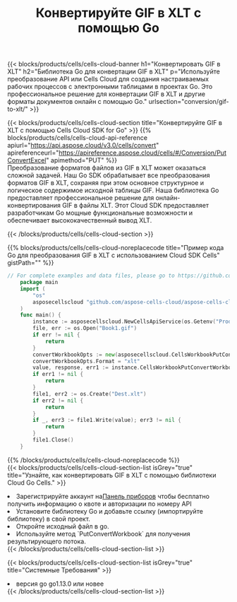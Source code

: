 ﻿---
title:  Конвертируйте GIF в XLT с помощью Go
description:  Использование Cloud SDK для Go Aspose.Cells для преобразования файла формата GIF в файл формата XLT.
kwords: Excel, Convert GIF to XLT, REST, Go
howto: How to convert GIF to XLT using Aspose.Cells Cloud Go library.
---
{{< blocks/products/cells/cells-cloud-banner h1="Конвертировать GIF в XLT" h2="Библиотека Go для конвертации GIF в XLT" p="Используйте преобразование API или Cells Cloud для создания настраиваемых рабочих процессов с электронными таблицами в проектах Go. Это профессиональное решение для конвертации GIF в XLT и другие форматы документов онлайн с помощью Go." urlsection="conversion/gif-to-xlt/" >}}

{{< blocks/products/cells/cells-cloud-section title="Конвертируйте GIF в XLT с помощью Cells Cloud SDK for Go" >}}
{{% blocks/products/cells/cells-cloud-api-reference apiurl="https://api.aspose.cloud/v3.0/cells/convert" apireferenceurl="https://apireference.aspose.cloud/cells/#/Conversion/PutConvertExcel" apimethod="PUT" %}}
<br/>
Преобразование форматов файлов из GIF в XLT может оказаться сложной задачей. Наш Go SDK обрабатывает все преобразования форматов GIF в XLT, сохраняя при этом основное структурное и логическое содержимое исходной таблицы GIF. Наша библиотека Go предоставляет профессиональное решение для онлайн-конвертирования GIF в файлы XLT. Этот Cloud SDK предоставляет разработчикам Go мощные функциональные возможности и обеспечивает высококачественный вывод XLT.

{{< /blocks/products/cells/cells-cloud-section >}}

{{% blocks/products/cells/cells-cloud-noreplacecode title="Пример кода Go для преобразования GIF в XLT с использованием Cloud SDK Cells" gistPath="" %}}
 
```go
// For complete examples and data files, please go to https://github.com/aspose-cells-cloud/aspose-cells-cloud-go/
    package main
    import (
	    "os"
	    asposecellscloud "github.com/aspose-cells-cloud/aspose-cells-cloud-go/v22"
    )
    func main() {
	    instance := asposecellscloud.NewCellsApiService(os.Getenv("ProductClientId"), os.Getenv("ProductClientSecret"))
	    file, err := os.Open("Book1.gif")
	    if err != nil {
		    return
	    }
	    convertWorkbookOpts := new(asposecellscloud.CellsWorkbookPutConvertWorkbookOpts)
	    convertWorkbookOpts.Format = "xlt"
	    value, response, err1 := instance.CellsWorkbookPutConvertWorkbook(file, convertWorkbookOpts)
	    if err1 != nil {
		    return
	    }
	    file1, err2 := os.Create("Dest.xlt")
	    if err2 != nil {
		    return
	    }
	    if _, err3 := file1.Write(value); err3 != nil {
		    return
	    }
	    file1.Close()
    }
```
 
{{% /blocks/products/cells/cells-cloud-noreplacecode %}}
<br/>
{{< blocks/products/cells/cells-cloud-section-list isGrey="true" title="Узнайте, как конвертировать GIF в XLT с помощью библиотеки Cloud Go Cells." >}}
<li> Зарегистрируйте аккаунт на<a href="https://dashboard.aspose.cloud/">Панель приборов</a> чтобы бесплатно получить информацию о квоте и авторизации по номеру API</li>
<li>Установите библиотеку Go и добавьте ссылку (импортируйте библиотеку) в свой проект.</li>
<li>Откройте исходный файл в go.</li>
<li>Используйте метод `PutConvertWorkbook` для получения результирующего потока.</li>
{{< /blocks/products/cells/cells-cloud-section-list >}}

{{< blocks/products/cells/cells-cloud-section-list isGrey="true" title="Системные Требования" >}}
<li>версия go go1.13.0 или новее</li>
{{< /blocks/products/cells/cells-cloud-section-list >}}
